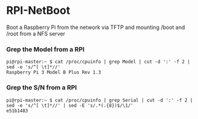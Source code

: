 # RPI-NetBoot
Boot a Raspberry Pi from the network via TFTP and mounting /boot and /root from a NFS server


### Grep the Model from a RPI
```
pi@rpi-master:~ $ cat /proc/cpuinfo | grep Model | cut -d ':' -f 2 | sed -e 's/^[ \t]*//'
Raspberry Pi 3 Model B Plus Rev 1.3
```


### Grep the S/N from a RPI
```
pi@rpi-master:~ $ cat /proc/cpuinfo | grep Serial | cut -d ':' -f 2 | sed -e 's/^[ \t]*//' | sed -E 's/.*(.{8})$/\1/'
e51b1483
```
